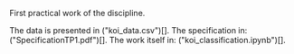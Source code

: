 First practical work of the discipline.

The data is presented in ("koi_data.csv")[].
The specification in: ("SpecificationTP1.pdf")[].
The work itself in: ("koi_classification.ipynb")[].
